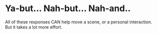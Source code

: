 <!DOCTYPE html>
<html>
<head>
  <title> Table </title>
</head>
<body>
<h1> Ya-but... Nah-but... Nah-and.. </h1>
<p> All of these responses CAN help move a scene, or a personal interaction. But it takes a lot more effort. </p>
</body>
</html>